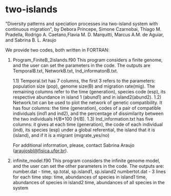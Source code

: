 # two-islands

"Diversity patterns and speciation processes ina two-island system with continuous migration", by
Debora Princepe, Simone Czarnobai, Thiago M. Pradella, Rodrigo A. Caetano,Flavia M. D. Marquitti, Marcus A.M. de Aguiar, and Sabrina B. L. Araujo

We provide two codes, both written in FORTRAN:

1) Program_FiniteB_2islands.f90 
	This program considers a finite genome, and the user can set the parameters in the code. 
	The outputs are TemporalB.txt, NetworkB.txt, Ind_informatonB.txt. 
	
	1.1) Temporal.txt has 7 columns, the first 3 refers to  the parameters: population size (pop), genome size(B) and   migration rate(mig). The remaining columns refer to the time (generation), species code (esp), its respective abundance in island 1 (abund1) and in island2(abund2).
	1.2) Network.txt can be used to plot the network of genetic compatibility. It has four columns:  the time (generation), codes of a pair of compatible individuals (ind1 and ind2), and the percentage of dissimilarity between the two individuals H/B*100 (H/B).
	1.3) Ind_information.txt has five columns: it gives at each time (generation), the code of each individual (ind), its species (esp) under a global referential, the island that it is (island), and if it is a migrant (migrate_yes/no) 

	For additional information, please, contact Sabrina Araujo (araujosbl@fisica.ufpr.br). 


2) infinite_model.f90 
	This program considers the infinite genome model, and the user can set the other parameters in the code. The outputs are:
	number.dat - time, sp.total, sp.island1, sp.island2
	numbertot.dat -  3 lines for each time step:
	                 time, abundances of species in island1
	                 time, abundances of species in island2
	                 time, abundances of all species in the system
